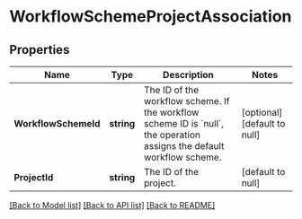 # WorkflowSchemeProjectAssociation

## Properties
Name | Type | Description | Notes
------------ | ------------- | ------------- | -------------
**WorkflowSchemeId** | **string** | The ID of the workflow scheme. If the workflow scheme ID is &#x60;null&#x60;, the operation assigns the default workflow scheme. | [optional] [default to null]
**ProjectId** | **string** | The ID of the project. | [default to null]

[[Back to Model list]](../README.md#documentation-for-models) [[Back to API list]](../README.md#documentation-for-api-endpoints) [[Back to README]](../README.md)

